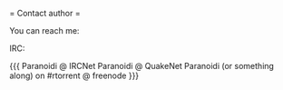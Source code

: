 = Contact author =

You can reach me:

IRC:

{{{
Paranoidi @ IRCNet
Paranoidi @ QuakeNet
Paranoidi (or something along) on #rtorrent @ freenode
}}}